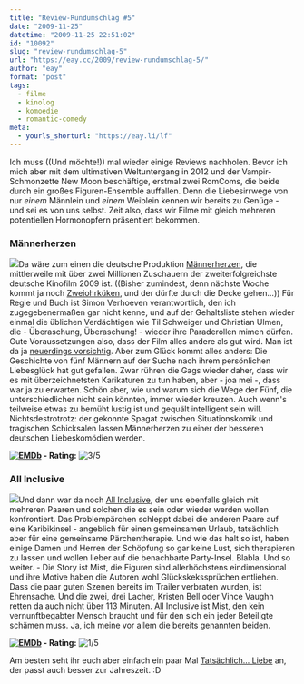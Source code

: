 ```yaml
---
title: "Review-Rundumschlag #5"
date: "2009-11-25"
datetime: "2009-11-25 22:51:02"
id: "10092"
slug: "review-rundumschlag-5"
url: "https://eay.cc/2009/review-rundumschlag-5/"
author: "eay"
format: "post"
tags:
  - filme
  - kinolog
  - komoedie
  - romantic-comedy
meta:
  - yourls_shorturl: "https://eay.li/lf"
---
```


Ich muss ((Und möchte!)) mal wieder einige Reviews nachholen. Bevor ich mich aber mit dem ultimativen Weltuntergang in 2012 und der Vampir-Schmonzette New Moon beschäftige, erstmal zwei RomComs, die beide durch ein großes Figuren-Ensemble auffallen. Denn die Liebesirrwege von nur _einem_ Männlein und _einem_ Weiblein kennen wir bereits zu Genüge - und sei es von uns selbst. Zeit also, dass wir Filme mit gleich mehreren potentiellen Hormonopfern präsentiert bekommen.

### Männerherzen

![](https://eay.cc/uploads/2009/maennerherzen.jpg)Da wäre zum einen die deutsche Produktion [Männerherzen](http://www.imdb.com/title/tt1255955/), die mittlerweile mit über zwei Millionen Zuschauern der zweiterfolgreichste deutsche Kinofilm 2009 ist. ((Bisher zumindest, denn nächste Woche kommt ja noch [Zweiohrküken](http://www.imdb.com/title/tt1343755/), und der dürfte durch die Decke gehen...)) Für Regie und Buch ist Simon Verhoeven verantwortlich, den ich zugegebenermaßen gar nicht kenne, und auf der Gehaltsliste stehen wieder einmal die üblichen Verdächtigen wie Til Schweiger und Christian Ulmen, die - Überaschung, Überaschung! - wieder ihre Paraderollen mimen dürfen. Gute Voraussetzungen also, dass der Film alles andere als gut wird. Man ist da ja [neuerdings ](//eay.cc/2009/vorsicht-comedians-im-kino/) [vorsichtig](//eay.cc/2008/1-12-ritter-zuviel/). Aber zum Glück kommt alles anders: Die Geschichte von fünf Männern auf der Suche nach ihrem persönlichen Liebesglück hat gut gefallen. Zwar rühren die Gags wieder daher, dass wir es mit überzeichnetsten Karikaturen zu tun haben, aber - joa mei -, dass war ja zu erwarten. Schön aber, wie und warum sich die Wege der Fünf, die unterschiedlicher nicht sein könnten, immer wieder kreuzen. Auch wenn's teilweise etwas zu bemüht lustig ist und gequält intelligent sein will. Nichtsdestrotrotz: der gekonnte Spagat zwischen Situationskomik und tragischen Schicksalen lassen Männerherzen zu einer der besseren deutschen Liebeskomödien werden.

 **[![EMDb](/uploads/pages/emdb/emdb_mini.gif)](http://eay.cc/emdb/) - Rating:** ![3/5](/uploads/pages/emdb/s_3.gif)

### All Inclusive

![](https://eay.cc/uploads/2009/allinclusive.jpg)Und dann war da noch [All Inclusive](http://www.imdb.com/title/tt1078940/), der uns ebenfalls gleich mit mehreren Paaren und solchen die es sein oder wieder werden wollen konfrontiert. Das Problempärchen schleppt dabei die anderen Paare auf eine Karibikinsel - angeblich für einen gemeinsamen Urlaub, tatsächlich aber für eine gemeinsame Pärchentherapie. Und wie das halt so ist, haben einige Damen und Herren der Schöpfung so gar keine Lust, sich therapieren zu lassen und wollen lieber auf die benachbarte Party-Insel. Blabla. Und so weiter. - Die Story ist Mist, die Figuren sind allerhöchstens eindimensional und ihre Motive haben die Autoren wohl Glückskekssprüchen entliehen. Dass die paar guten Szenen bereits im Trailer verbraten wurden, ist Ehrensache. Und die zwei, drei Lacher, Kristen Bell oder Vince Vaughn retten da auch nicht über 113 Minuten. All Inclusive ist Mist, den kein vernunftbegabter Mensch braucht und für den sich ein jeder Beteiligte schämen muss. Ja, ich meine vor allem die bereits genannten beiden.

 **[![EMDb](/uploads/pages/emdb/emdb_mini.gif)](http://eay.cc/emdb/) - Rating:** ![1/5](/uploads/pages/emdb/s_1.gif)

Am besten seht ihr euch aber einfach ein paar Mal [Tatsächlich... Liebe](http://www.amazon.de/exec/obidos/ASIN/B0001WU2G4/eayznet-21) an, der passt auch besser zur Jahreszeit. :D
